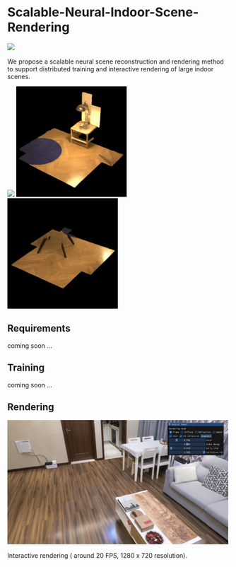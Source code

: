 # Scalable-Neural-Indoor-Scene-Rendering

![](./pics/teaser.png)

We propose a scalable neural scene reconstruction and rendering method to support distributed training and interactive rendering of large indoor scenes.




<img src="./pics/table.gif" height="250"/> <img src="./pics/light.gif" height="250"/> <img src="./pics/floor.gif" height="250"/>

## Requirements

coming soon ...



## Training

coming soon ...



## Rendering

<img src='./pics/viewer.png' width=500>

Interactive rendering ( around 20 FPS, 1280 x 720 resolution).